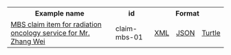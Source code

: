 <table class="list" width="100%">            
   <tr>
     <th>Example name</th>
     <th>id</th>
     <th colspan="3">Format</th>
   </tr>
   <tr>
      <td><a href="ServiceRequest-claim-mbs-01.html">MBS claim item for radiation oncology service for Mr. Zhang Wei</a></td>
      <td>claim-mbs-01</td>
      <td><a href="ServiceRequest-claim-mbs-01.xml.html">XML</a></td>
      <td><a href="ServiceRequest-claim-mbs-01.json.html">JSON</a></td>
      <td><a href="ServiceRequest-claim-mbs-01.ttl.html">Turtle</a></td>
   </tr>
</table>
